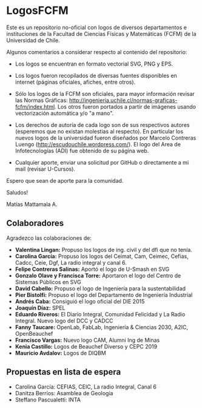 LogosFCFM
=========

Este es un repositorio no-oficial con logos de diversos departamentos e instituciones de la Facultad de Ciencias Físicas y Matemáticas (FCFM) de la Universidad de Chile.

Algunos comentarios a considerar respecto al contenido del repositorio:
- Los logos se encuentran en formato vectorial SVG, PNG y EPS.
- Los logos fueron recopilados de diversas fuentes disponibles en internet (páginas oficiales, afiches, entre otros).
- Sólo los logos de la FCFM son oficiales, para mayor información revisar las Normas Gráficas: http://ingenieria.uchile.cl/normas-graficas-fcfm/index.html. Los otros fueron portados a partir de imágenes usando vectorización automática y/o "a mano".
- Los derechos de autoría de cada logo son de sus respectivos autores (esperemos que no existan molestias al respecto). En particular los nuevos logos de la universidad fueron diseñados por Marcelo Contreras Luengo (http://escudouchile.wordpress.com/). El logo del Area de Infotecnologías (ADI) fue obtenido de su página web.

- Cualquier aporte, enviar una solicitud por GitHub o directamente a mi mail (revisar U-Cursos).

Espero que sean de aporte para la comunidad.

Saludos!

Matías Mattamala A.


## Colaboradores

Agradezco las colaboraciones de:
- **Valentina Lingan:** Propuso los logos de ing. civil y del dfi que no tenía.
- **Carolina García:** Propuso los logos del Ceimat, Cam, Ceimec, Cefias, Cadcc, Ceie, Dgf, La radio integral y canal 6.
- **Felipe Contreras Salinas:** Aportó el logo de U-Smash en SVG
- **Gonzalo Olave y Francisca Torre:** Aportaron el logo del Centro de Sistemas Públicos en SVG
- **David Cabello:** Propuso el logo de Ingeniería para la sustentabilidad
- **Pier Bistolfi:** Propuso el logo del Departamento de Ingeniería Industrial
- **Andrés Caba:** Consiguió el logo oficial del DIE 2015
- **Joaquín Díaz:** SPEL
- **Eduardo Riveros:** El Diario Integral, Comunidad Felicidad y La Radio Integral. Nuevo logo del DCC y CADCC
- **Fanny Taucare:** OpenLab, FabLab, Ingeniería & Ciencias 2030, A2IC, OpenBeauchef
- **Francisco Vargas:** Nuevo logo CAM, Alumni Ing de Minas
- **Kenia Castillo:** Logos de Beauchef Diverso y CEPC 2019
- **Mauricio Avdalov:** Logos de DIQBM


## Propuestas en lista de espera

- Carolina García: CEFIAS, CEIC, La radio Integral, Canal 6
- Danitza Berríos: Asamblea de Geología
- Steffano Pascualetti: INTA
